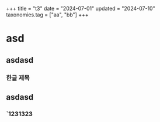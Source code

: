 +++
title = "t3"
date = "2024-07-01"
updated = "2024-07-10"
taxonomies.tag = ["aa", "bb"]
+++

# asd

## asdasd

### 한글 제목

## asdasd

### `1231323